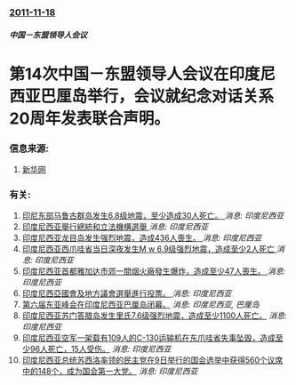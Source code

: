 ### [2011-11-18](/news/2011/11/18/index.md)

##### 中国－东盟领导人会议
# 第14次中国－东盟领导人会议在印度尼西亚巴厘岛举行，会议就纪念对话关系20周年发表联合声明。




### 信息来源:

1. [新华网](http://news.xinhuanet.com/world/2011-11/20/c_122307356.htm)

### 有关:

1. [印尼东部马鲁古群岛发生6.8级地震，至少造成30人死亡。 ](/zh/news/2019/09/26/印尼东部马鲁古群岛发生68级地震-至少造成30人死亡.md) _消息: 印度尼西亚_
2. [印度尼西亚舉行總統和立法機構選舉 ](/zh/news/2019/04/17/印度尼西亚舉行總統和立法機構選舉.md) _消息: 印度尼西亚_
3. [印度尼西亚龙目岛发生强烈地震，造成436人喪生。 ](/zh/news/2018/08/5/印度尼西亚龙目岛发生强烈地震-造成436人喪生.md) _消息: 印度尼西亚_
4. [印度尼西亚西爪哇省当日深夜发生M w 6.9级强烈地震，造成至少2人死亡 ](/zh/news/2017/12/15/印度尼西亚西爪哇省当日深夜发生M-w-69级强烈地震-造成至少2人死亡.md) _消息: 印度尼西亚_
5. [印度尼西亚首都雅加达市郊一間烟火廠發生爆炸，造成至少47人喪生。 ](/zh/news/2017/10/26/印度尼西亚首都雅加达市郊一間烟火廠發生爆炸-造成至少47人喪生.md) _消息: 印度尼西亚_
6. [ 印度尼西亞國會及地方議會選舉進行投票。 ](/zh/news/2014/04/9/印度尼西亞國會及地方議會選舉進行投票.md) _消息: 印度尼西亚_
7. [第六届东亚峰会在印度尼西亚巴厘岛闭幕。](/zh/news/2011/11/19/第六届东亚峰会在印度尼西亚巴厘岛闭幕.md) _消息: 印度尼西亚, 巴厘岛_
8. [印度尼西亚苏门答腊岛发生里氏7.6级强烈地震，造成至少1100人死亡。](/zh/news/2009/09/30/印度尼西亚苏门答腊岛发生里氏76级强烈地震-造成至少1100人死亡.md) _消息: 印度尼西亚_
9. [印度尼西亚空军一架载有109人的C-130运输机在东爪哇省失事坠毁，造成至少96人死亡，15人受伤。](/zh/news/2009/05/20/印度尼西亚空军一架载有109人的C-130运输机在东爪哇省失事坠毁-造成至少96人死亡-15人受伤.md) _消息: 印度尼西亚_
10. [印度尼西亚总统苏西洛率领的民主党在9日举行的国会选举中获得560个议席中的148个，成为国会第一大党。](/zh/news/2009/05/10/印度尼西亚总统苏西洛率领的民主党在9日举行的国会选举中获得560个议席中的148个-成为国会第一大党.md) _消息: 印度尼西亚_
